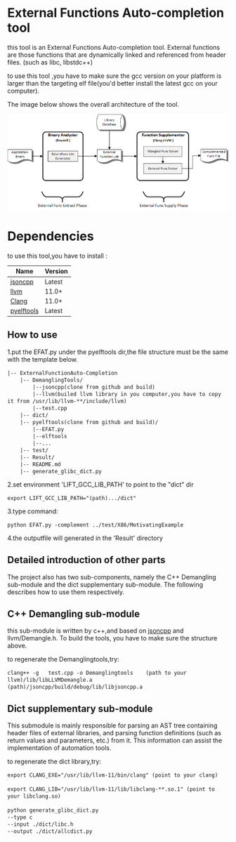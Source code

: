 # External Functions Auto-completion tool

this tool is an External Functions Auto-completion tool. External functions are those functions that are dynamically linked and referenced from header files. (such as libc, libstdc++)

to use this tool ,you have to make sure the gcc version on your platform is larger than the targeting elf file(you'd better install the latest gcc on your computer).

  The image below shows the overall architecture of the tool.

![Image text](https://github.com/Stephen-lei/anvill/blob/master/tools/ExternalFunctionAuto-Completion/framework.png)


# Dependencies
to use this tool,you have to install :

| Name                                                       | Version |
| ---------------------------------------------------------- | ------- |
| [jsoncpp](https://github.com/open-source-parsers/jsoncpp)                                | Latest  |
| [llvm](https://github.com/llvm/llvm-project)                                | 11.0+   |
| [Clang](http://clang.llvm.org/)                            | 11.0+   |
| [pyelftools](https://github.com/eliben/pyelftools)           | Latest  |


## How to use 
1.put the EFAT.py under the pyelftools dir,the file structure must be the same with the template below.


    |-- ExternalFunctionAuto-Completion
        |-- DemanglingTools/
            |--jsoncpp(clone from github and build)
            |--llvm(builed llvm library in you computer,you have to copy it from /usr/lib/llvm-**/include/llvm)
            |--test.cpp
        |-- dict/
        |-- pyelftools(clone from github and build)/
            |--EFAT.py
            |--elftools
            |--...
        |-- test/
        |-- Result/
        |-- README.md
        |-- generate_glibc_dict.py



2.set environment 'LIFT_GCC_LIB_PATH' to point to the "dict" dir
    
    
    export LIFT_GCC_LIB_PATH="(path).../dict" 

3.type command:
    
    
    python EFAT.py -complement ../test/X86/MotivatingExample 

4.the outputfile will generated in the 'Result' directory




## Detailed introduction of other parts
The project also has two sub-components, namely the C++ Demangling sub-module and the dict supplementary sub-module. The following describes how to use them respectively.

## C++ Demangling sub-module 
this sub-module is written by c++,and based on [jsoncpp](https://github.com/open-source-parsers/jsoncpp) and llvm/Demangle.h. To build the tools, you have to make sure the structure above.


to regenerate the Demanglingtools,try:

    clang++ -g   test.cpp -o Demanglingtools    (path to your llvm)/lib/libLLVMDemangle.a (path)/jsoncpp/build/debug/lib/libjsoncpp.a

## Dict supplementary sub-module 
This submodule is mainly responsible for parsing an AST tree containing header files of external libraries, and parsing function definitions (such as return values and parameters, etc.) from it. This information can assist the implementation of automation tools.

to regenerate the dict library,try:

    export CLANG_EXE="/usr/lib/llvm-11/bin/clang" (point to your clang)

    export CLANG_LIB="/usr/lib/llvm-11/lib/libclang-**.so.1" (point to your libclang.so)
    
    python generate_glibc_dict.py  
    --type c 
    --input ./dict/libc.h 
    --output ./dict/allcdict.py
            

